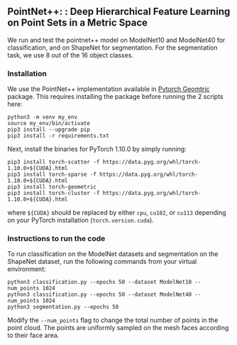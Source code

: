 ## PointNet++: : Deep Hierarchical Feature Learning on Point Sets in a Metric Space

We run and test the pointnet++ model on ModelNet10 and ModelNet40 for classification, and on ShapeNet for segmentation. For the segmentation task, we use 8 out of the 16 object classes.

### Installation

We use the PointNet++ implementation available in [Pytorch Geomtric](https://github.com/pyg-team/pytorch_geometric) package. This requires installing the package before running the 2 scripts here:

```
python3 -m venv my_env
source my_env/bin/activate
pip3 install --upgrade pip
pip3 install -r requirements.txt
```

Next, install the binaries for PyTorch 1.10.0 by simply running:

```
pip3 install torch-scatter -f https://data.pyg.org/whl/torch-1.10.0+${CUDA}.html
pip3 install torch-sparse -f https://data.pyg.org/whl/torch-1.10.0+${CUDA}.html
pip3 install torch-geometric
pip3 install torch-cluster -f https://data.pyg.org/whl/torch-1.10.0+${CUDA}.html
```

where `${CUDA}` should be replaced by either `cpu`, `cu102`, or `cu113` depending on your PyTorch installation (`torch.version.cuda`).


### Instructions to run the code


To run classification on the ModelNet datasets and segmentation on the ShapeNet dataset, run the following commands from your virtual environment:

```
python3 classification.py --epochs 50 --dataset ModelNet10 --num_points 1024
python3 classification.py --epochs 50 --dataset ModelNet40 --num_points 1024
python3 segmentation.py --epochs 50
```

Modify the `--num_points` flag to change the total number of points in the point cloud. The points are uniformly sampled on the mesh faces according to their face area.